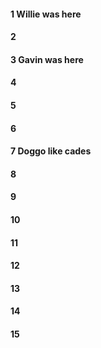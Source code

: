 #### 1 Willie was here
#### 2
#### 3 Gavin was here
#### 4
#### 5
#### 6
#### 7 Doggo like cades
#### 8
#### 9
#### 10
#### 11
#### 12
#### 13
#### 14
#### 15